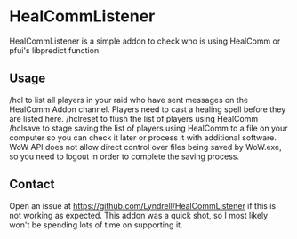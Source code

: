 #  HealCommListener
HealCommListener is a simple addon to check who is using HealComm or pfui's libpredict function.
## Usage
/hcl to list all players in your raid who have sent messages on the HealComm Addon channel. Players need to cast a healing spell before they are listed here.
/hclreset  to flush the list of players using HealComm
/hclsave to stage saving the list of players using HealComm to a file on your computer so you can check it later or process it with additional software. WoW API does not allow direct control over files being saved by WoW.exe, so you need to logout in order to complete the saving process.

## Contact
Open an issue at https://github.com/Lyndrell/HealCommListener if this is not working as expected. This addon was a quick shot, so I most likely won't be spending lots of time on supporting it.